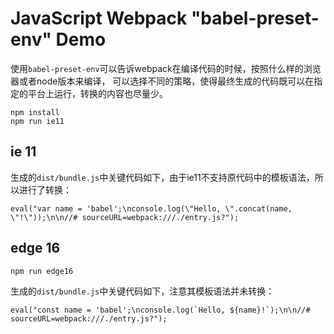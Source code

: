 JavaScript Webpack "babel-preset-env" Demo
==========================================

使用`babel-preset-env`可以告诉webpack在编译代码的时候，按照什么样的浏览器或者node版本来编译，
可以选择不同的策略，使得最终生成的代码既可以在指定的平台上运行，转换的内容也尽量少。

```
npm install
npm run ie11
```

## ie 11

生成的`dist/bundle.js`中关键代码如下，由于ie11不支持原代码中的模板语法，所以进行了转换：

```
eval("var name = 'babel';\nconsole.log(\"Hello, \".concat(name, \"!\"));\n\n//# sourceURL=webpack:///./entry.js?");
```

## edge 16

```
npm run edge16
```

生成的`dist/bundle.js`中关键代码如下，注意其模板语法并未转换：

```
eval("const name = 'babel';\nconsole.log(`Hello, ${name}!`);\n\n//# sourceURL=webpack:///./entry.js?");
```
